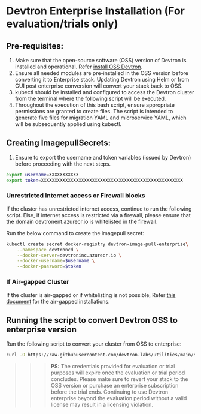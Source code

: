 # Devtron Enterprise Installation (For evaluation/trials only)

## Pre-requisites:
1. Make sure that the open-source software (OSS) version of Devtron is installed and operational. Refer [install OSS Devtron](https://docs.devtron.ai/install). 
2. Ensure all needed modules are pre-installed in the OSS version before converting it to Enterprise stack. Updating Devtron using Helm or from GUI post enterprise conversion will convert your stack back to OSS. 
3. kubectl should be installed and configured to access the Devtron cluster from the terminal where the following script will be executed. 
4. Throughout the execution of this bash script, ensure appropriate permissions are granted to create files. The script is intended to generate five files for migration YAML and microservice YAML, which will be subsequently applied using kubectl.

## Creating ImagepullSecrets:
1. Ensure to export the username and token variables (issued by Devtron) before proceeding with the next steps.
```bash
export username=XXXXXXXXXXX
export token=XXXXXXXXXXXXXXXXXXXXXXXXXXXXXXXXXXXXXXXXXXXXXXXXXXXXX
```
### Unrestricted Internet access or Firewall blocks
If the cluster has unrestricted internet access, continue to run the following script. Else, if internet access is restricted via a firewall, please ensure that the domain devtronent.azurecr.io is whitelisted in the firewall.

Run the below command to create the imagepull secret:
```bash
kubectl create secret docker-registry devtron-image-pull-enterprise\
    --namespace devtroncd \
    --docker-server=devtroninc.azurecr.io \
    --docker-username=$username \
    --docker-password=$token
```
### If Air-gapped Cluster 
If the cluster is air-gapped or if whitelisting is not possible, Refer [this document](https://docs.google.com/document/d/1JaLRniL0U6o54YpT3An2_6EsuuCk2CL9y0Qlira2pWc/edit?usp=sharing) for the air-gapped installations.


## Running the script to convert Devtron OSS to enterprise version
Run the following script to convert your cluster from OSS to enterprise:

```bash
curl -O https://raw.githubusercontent.com/devtron-labs/utilities/main/scripts/devtron-oss-to-ent/devtron-enterprise.sh && bash devtron-enterprise.sh 
```


>>> **PS:** The credentials provided for evaluation or trial purposes will expire once the evaluation or trial period concludes. Please make sure to revert your stack to the OSS version or purchase an enterprise subscription before the trial ends. Continuing to use Devtron enterprise beyond the evaluation period without a valid license may result in a licensing violation.

